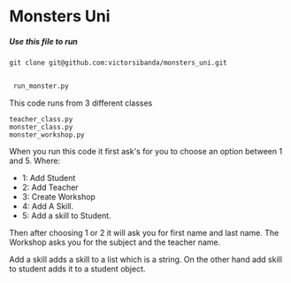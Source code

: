 # Monsters Uni 

##### Use this file to run 
```
git clone git@github.com:victorsibanda/monsters_uni.git
```

```python

 run_monster.py
```

This code runs from 3 different classes

```
teacher_class.py
monster_class.py
monster_workshop.py
```

When you run this code it first ask's for you to choose an option between 
1 and 5. Where:
- 1: Add Student
- 2: Add Teacher
- 3: Create Workshop
- 4: Add A Skill.
- 5: Add a skill to Student.

Then after choosing  1 or 2 it will ask you for first name and last name.
The Workshop asks you for the subject and the teacher name.

Add a skill adds a skill to a list which is a string. On the other hand add skill to student adds it to a student object.

